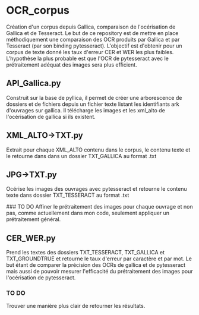 # OCR_corpus
Création d'un corpus depuis Gallica, comparaison de l'océrisation de Gallica et de Tesseract.
Le but de ce repository est de mettre en place méthodiquement une comparaison des OCR produits par Gallica et par Tesseract (par son binding pytesseract). L'objectif est d'obtenir pour un corpus de texte donné les taux d'erreur CER et WER les plus faibles. 
L'hypothèse la plus probable est que l'OCR de pytesseract avec le prétraitement adéquat des images sera plus efficient.


## API_Gallica.py

Construit sur la base de pyllica, il permet de créer une arborescence de dossiers et de fichiers depuis un fichier texte listant les identifiants ark d'ouvrages sur gallica. Il télécharge les images et les xml_alto de l'océrisation de gallica si ils existent.

## XML_ALTO->TXT.py

Extrait pour chaque XML_ALTO contenu dans le corpus, le contenu texte et le retourne dans dans un dossier TXT_GALLICA au format .txt

## JPG->TXT.py

Océrise les images des ouvrages avec pytesseract et retourne le contenu texte dans dossier TXT_TESSERACT au format .txt

### TO DO
Affiner le prétraitement des images pour chaque ouvrage et non pas, comme actuellement dans mon code, seulement appliquer un prétraitement général.

## CER_WER.py

Prend les textes des dossiers TXT_TESSERACT, TXT_GALLICA et TXT_GROUNDTRUE et retourne le taux d'erreur par caractère et par mot.
Le but étant de comparer la précision des OCRs de gallica et de pytesseract mais aussi de pouvoir mesurer l'efficacité du prétraitement des images pour l'océrisation de pytesseract.

### TO DO

Trouver une manière plus clair de retourner les résultats.
